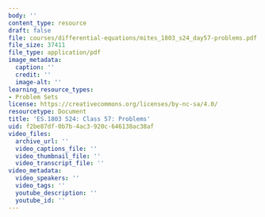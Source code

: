 ```yaml
---
body: ''
content_type: resource
draft: false
file: courses/differential-equations/mites_1803_s24_day57-problems.pdf
file_size: 37411
file_type: application/pdf
image_metadata:
  caption: ''
  credit: ''
  image-alt: ''
learning_resource_types:
- Problem Sets
license: https://creativecommons.org/licenses/by-nc-sa/4.0/
resourcetype: Document
title: 'ES.1803 S24: Class 57: Problems'
uid: f2be87df-0b7b-4ac3-920c-646138ac38af
video_files:
  archive_url: ''
  video_captions_file: ''
  video_thumbnail_file: ''
  video_transcript_file: ''
video_metadata:
  video_speakers: ''
  video_tags: ''
  youtube_description: ''
  youtube_id: ''
---
```

